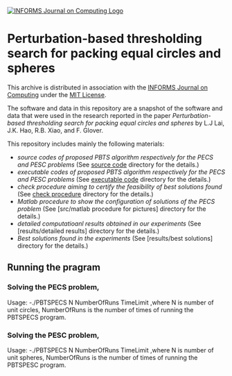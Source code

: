 [![INFORMS Journal on Computing Logo](https://INFORMSJoC.github.io/logos/INFORMS_Journal_on_Computing_Header.jpg)](https://pubsonline.informs.org/journal/ijoc)

# Perturbation-based thresholding search for packing equal circles and spheres

This archive is distributed in association with the [INFORMS Journal on
Computing](https://pubsonline.informs.org/journal/ijoc) under the [MIT License](LICENSE).

The software and data in this repository are a snapshot of the software and data
that were used in the research reported in the paper _Perturbation-based thresholding search for packing equal circles and spheres_ by L.J Lai, J.K. Hao, R.B. Xiao, and F. Glover. 

This repository includes mainly the following materials: 
- _source codes of proposed PBTS algorithm respectively for the PECS and PESC problems_ (See [source code](src/source_code) directory for the details.)
- _executable codes of proposed PBTS algorithm respectively for the PECS and PESC problems_ (See [executable code](src/executable_code) directory for the details.)
- _check procedure aiming to certify the feasibility of best solutions found_ (See [check procedure](src/check_procedure) directory for the details.)
- _Matlab procedure to show the configuration of solutions of the PECS problem_ (See [src/matlab procedure for pictures] directory for the details.)
- _detailed computatioanl results obtained in our experiments_ (See [results/detailed results] directory for the details.)
- _Best solutions found in the experiments_ (See [results/best solutions] directory for the details.)

## Running the pragram

 ### Solving the PECS problem, 
Usage: 
-./PBTSPECS   N   NumberOfRuns  TimeLimit
,where N is number of unit circles, NumberOfRuns is the number of times of running the PBTSPECS program. 
 ### Solving the PESC problem,
Usage: 
-./PBTSPECS   N   NumberOfRuns  TimeLimit
,where N is number of unit spheres, NumberOfRuns is the number of times of running the PBTSPESC program. 
